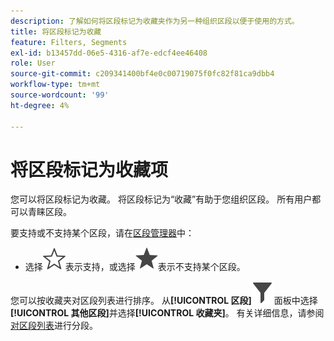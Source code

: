 ```yaml
---
description: 了解如何将区段标记为收藏夹作为另一种组织区段以便于使用的方式。
title: 将区段标记为收藏
feature: Filters, Segments
exl-id: b13457dd-06e5-4316-af7e-edcf4ee46408
role: User
source-git-commit: c209341400bf4e0c00719075f0fc82f81ca9dbb4
workflow-type: tm+mt
source-wordcount: '99'
ht-degree: 4%

---
```


# 将区段标记为收藏项

您可以将区段标记为收藏。 将区段标记为“收藏”有助于您组织区段。 所有用户都可以青睐区段。

要支持或不支持某个区段，请在[区段管理器](/help/components/segments/seg-manage.md)中：

* 选择![星形大纲](/help/assets/icons/StarOutline.svg)表示支持，或选择![星形大纲](/help/assets/icons/Star.svg)表示不支持某个区段。

您可以按收藏夹对区段列表进行排序。 从&#x200B;**[!UICONTROL 区段]**![区段](/help/assets/icons/Filter.svg)面板中选择&#x200B;**[!UICONTROL 其他区段]**&#x200B;并选择&#x200B;**[!UICONTROL 收藏夹]**。 有关详细信息，请参阅[对区段列表](/help/components/segments/seg-filter.md)进行分段。

